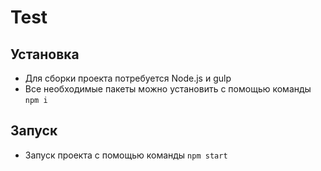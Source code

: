 # Test

Установка
----------
* Для сборки проекта потребуется Node.js и gulp
* Все необходимые пакеты можно установить с помощью команды `npm i`

Запуск
-------
* Запуск проекта с помощью команды `npm start`
